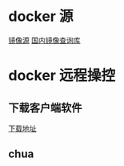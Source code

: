 # docker 源

[镜像源](https://github.com/DaoCloud/public-image-mirror/issues/2328)
[国内镜像查询库](https://docker.aityp.com/)

# docker 远程操控
## 下载客户端软件
[下载地址](https://download.docker.com/win/static/stable/x86_64/)

## chua